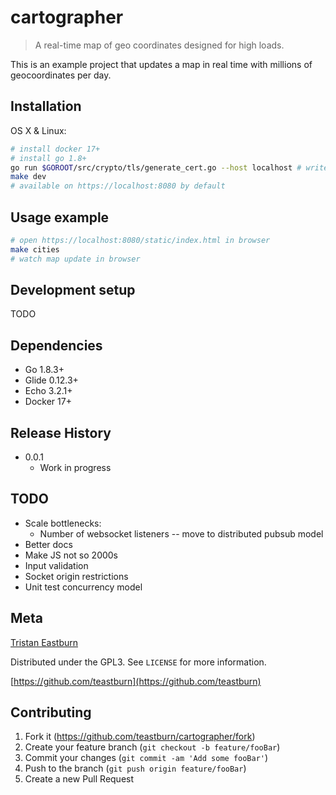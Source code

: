 # cartographer
> A real-time map of geo coordinates designed for high loads.

This is an example project that updates a map in real time with millions of geocoordinates per day.

## Installation

OS X & Linux:

```sh
# install docker 17+
# install go 1.8+
go run $GOROOT/src/crypto/tls/generate_cert.go --host localhost # writes cert.pem, key.pem
make dev
# available on https://localhost:8080 by default
```

## Usage example

```sh
# open https://localhost:8080/static/index.html in browser
make cities
# watch map update in browser
```

## Development setup

TODO

## Dependencies

* Go 1.8.3+
* Glide 0.12.3+
* Echo 3.2.1+
* Docker 17+

## Release History

* 0.0.1
    * Work in progress

## TODO

* Scale bottlenecks:
  * Number of websocket listeners -- move to distributed pubsub model
* Better docs
* Make JS not so 2000s
* Input validation
* Socket origin restrictions
* Unit test concurrency model

## Meta

[Tristan Eastburn](https://www.linkedin.com/in/teastburn/)

Distributed under the GPL3. See ``LICENSE`` for more information.

[https://github.com/teastburn](https://github.com/teastburn)

## Contributing

1. Fork it (<https://github.com/teastburn/cartographer/fork>)
2. Create your feature branch (`git checkout -b feature/fooBar`)
3. Commit your changes (`git commit -am 'Add some fooBar'`)
4. Push to the branch (`git push origin feature/fooBar`)
5. Create a new Pull Request

<!-- Markdown link & img dfn's -->
[npm-image]: https://img.shields.io/npm/v/datadog-metrics.svg?style=flat-square
[npm-url]: https://npmjs.org/package/datadog-metrics
[npm-downloads]: https://img.shields.io/npm/dm/datadog-metrics.svg?style=flat-square
[travis-image]: https://img.shields.io/travis/dbader/node-datadog-metrics/master.svg?style=flat-square
[travis-url]: https://travis-ci.org/dbader/node-datadog-metrics
[wiki]: https://github.com/yourname/yourproject/wiki
